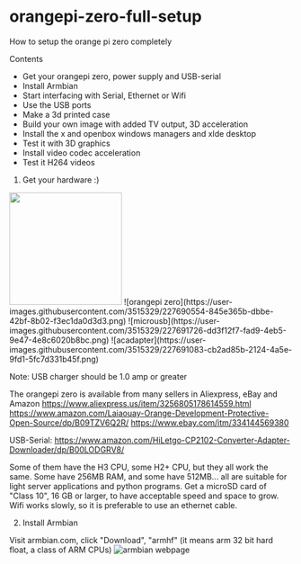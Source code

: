 # orangepi-zero-full-setup
How to setup the orange pi zero completely

Contents
* Get your orangepi zero, power supply and USB-serial
* Install Armbian
* Start interfacing with Serial, Ethernet or Wifi
* Use the USB ports
* Make a 3d printed case
* Build your own image with added TV output, 3D acceleration
* Install the x and openbox windows managers and xlde desktop
* Test it with 3D graphics
* Install video codec acceleration
* Test it H264 videos

1. Get your hardware :)
<img width=200 src="https://user-images.githubusercontent.com/3515329/227690645-c09604de-25f1-4790-aaf6-da139cda9219.png">
![orangepi zero](https://user-images.githubusercontent.com/3515329/227690554-845e365b-dbbe-42bf-8b02-f3ec1da0d3d3.png)
![microusb](https://user-images.githubusercontent.com/3515329/227691726-dd3f12f7-fad9-4eb5-9e47-4e8c6020b8bc.png)
![acadapter](https://user-images.githubusercontent.com/3515329/227691083-cb2ad85b-2124-4a5e-9fd1-5fc7d331b45f.png)

Note: USB charger should be 1.0 amp or greater

The orangepi zero is available from many sellers in Aliexpress, eBay and Amazon
https://www.aliexpress.us/item/3256805178614559.html
https://www.amazon.com/Laiaouay-Orange-Development-Protective-Open-Source/dp/B09TZV6Q2R/
https://www.ebay.com/itm/334144569380

USB-Serial: https://www.amazon.com/HiLetgo-CP2102-Converter-Adapter-Downloader/dp/B00LODGRV8/

Some of them have the H3 CPU, some H2+ CPU, but they all work the same.
Some have 256MB RAM, and some have 512MB... all are suitable for light server applications and python programs.
Get a microSD card of "Class 10", 16 GB or larger, to have acceptable speed and space to grow.
Wifi works slowly, so it is preferable to use an ethernet cable.

2. Install Armbian

Visit armbian.com, click "Download", "armhf" (it means arm 32 bit hard float, a class of ARM CPUs)
![armbian webpage](https://user-images.githubusercontent.com/3515329/227692998-df69bdbc-5d09-4102-b90c-997e1e97727a.png)

